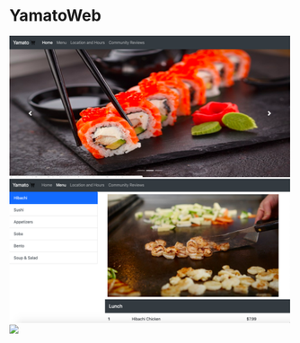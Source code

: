 # YamatoWeb
<img src="./home.png" width=500><br>
<img src="./menu.png" width=500><br>
<img src="./location:hours.png" width=500><br>
